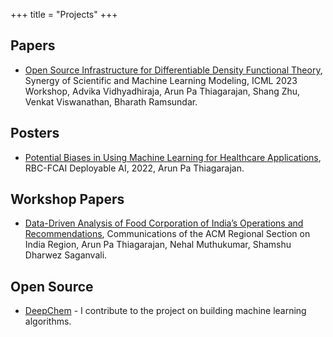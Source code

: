 +++
title = "Projects"
+++

## Papers
- [Open Source Infrastructure for Differentiable Density Functional Theory](../assets/files/deep-dft.pdf), Synergy of Scientific and Machine Learning Modeling, ICML 2023 Workshop, Advika Vidhyadhiraja, Arun Pa Thiagarajan, Shang Zhu, Venkat Viswanathan, Bharath Ramsundar.

## Posters
- [Potential Biases in Using Machine Learning for Healthcare Applications](../assets/files/healthcare_bias.pdf), RBC-FCAI Deployable AI, 2022, Arun Pa Thiagarajan.

## Workshop Papers
- [Data-Driven Analysis of Food Corporation of India’s Operations and Recommendations](../assets/files/FCI.pdf), Communications of the ACM Regional Section on India Region, Arun Pa Thiagarajan, Nehal Muthukumar, Shamshu Dharwez Saganvali.

## Open Source
- [DeepChem](https://github.com/deepchem/deepchem) - I contribute to the project on building machine learning algorithms.
